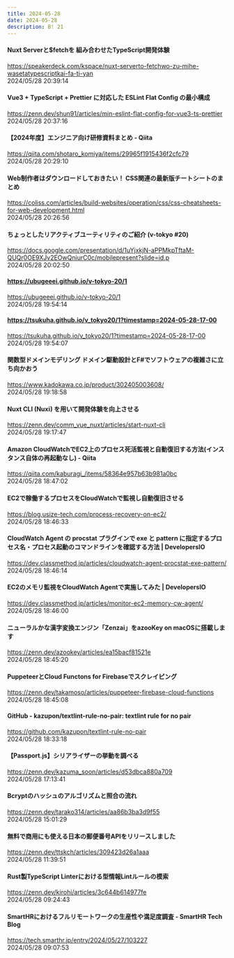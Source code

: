 ```yaml
---
title: 2024-05-28
date: 2024-05-28
description: B! 21
---
```


#### Nuxt Serverと$fetchを 組み合わせたTypeScript開発体験
https://speakerdeck.com/kspace/nuxt-serverto-fetchwo-zu-mihe-wasetatypescriptkai-fa-ti-yan<br>
2024/05/28 20:39:14<br>


#### Vue3 + TypeScript + Prettier に対応した ESLint Flat Config の最小構成
https://zenn.dev/shun91/articles/min-eslint-flat-config-for-vue3-ts-prettier<br>
2024/05/28 20:37:16<br>


#### 【2024年度】エンジニア向け研修資料まとめ - Qiita
https://qiita.com/shotaro_komiya/items/29965f1915436f2cfc79<br>
2024/05/28 20:29:10<br>


#### Web制作者はダウンロードしておきたい！ CSS関連の最新版チートシートのまとめ
https://coliss.com/articles/build-websites/operation/css/css-cheatsheets-for-web-development.html<br>
2024/05/28 20:26:56<br>


#### ちょっとしたリアクティブユーティリティのご紹介 (v-tokyo #20)
https://docs.google.com/presentation/d/1uYjxkjN-aPPMkpTftaM-QUQr0OE9XJv2EOwQniurC0c/mobilepresent?slide=id.p<br>
2024/05/28 20:02:50<br>


#### https://ubugeeei.github.io/v-tokyo-20/1
https://ubugeeei.github.io/v-tokyo-20/1<br>
2024/05/28 19:54:14<br>


#### https://tsukuha.github.io/v_tokyo20/1?timestamp=2024-05-28-17-00
https://tsukuha.github.io/v_tokyo20/1?timestamp=2024-05-28-17-00<br>
2024/05/28 19:54:07<br>


#### 関数型ドメインモデリング ドメイン駆動設計とF#でソフトウェアの複雑さに立ち向かおう
https://www.kadokawa.co.jp/product/302405003608/<br>
2024/05/28 19:18:58<br>


#### Nuxt CLI (Nuxi) を用いて開発体験を向上させる
https://zenn.dev/comm_vue_nuxt/articles/start-nuxt-cli<br>
2024/05/28 19:17:47<br>


#### Amazon CloudWatchでEC2上のプロセス死活監視と自動復旧する方法(インスタンス自体の再起動なし) - Qiita
https://qiita.com/kaburagi_/items/58364e957b63b981a0bc<br>
2024/05/28 18:47:02<br>


#### EC2で稼働するプロセスをCloudWatchで監視し自動復旧させる
https://blog.usize-tech.com/process-recovery-on-ec2/<br>
2024/05/28 18:46:33<br>


#### CloudWatch Agent の procstat プラグインで exe と pattern に指定するプロセス名・プロセス起動のコマンドラインを確認する方法 | DevelopersIO
https://dev.classmethod.jp/articles/cloudwatch-agent-procstat-exe-pattern/<br>
2024/05/28 18:46:14<br>


#### EC2のメモリ監視をCloudWatch Agentで実施してみた | DevelopersIO
https://dev.classmethod.jp/articles/monitor-ec2-memory-cw-agent/<br>
2024/05/28 18:46:00<br>


#### ニューラルかな漢字変換エンジン「Zenzai」をazooKey on macOSに搭載します
https://zenn.dev/azookey/articles/ea15bacf81521e<br>
2024/05/28 18:45:20<br>


#### PuppeteerとCloud Functons for Firebaseでスクレイピング
https://zenn.dev/takamoso/articles/puppeteer-firebase-cloud-functions<br>
2024/05/28 18:45:08<br>


#### GitHub - kazupon/textlint-rule-no-pair: textlint rule for no pair
https://github.com/kazupon/textlint-rule-no-pair<br>
2024/05/28 18:33:18<br>


#### 【Passport.js】シリアライザーの挙動を調べる
https://zenn.dev/kazuma_soon/articles/d53dbca880a709<br>
2024/05/28 17:13:41<br>


#### Bcryptのハッシュのアルゴリズムと照合の流れ
https://zenn.dev/tarako314/articles/aa86b3ba3d9f55<br>
2024/05/28 15:01:29<br>


#### 無料で商用にも使える日本の郵便番号APIをリリースしました
https://zenn.dev/ttskch/articles/309423d26a1aaa<br>
2024/05/28 11:39:51<br>


#### Rust製TypeScript Linterにおける型情報Lintルールの模索
https://zenn.dev/kirohi/articles/3c644b614977fe<br>
2024/05/28 09:24:43<br>


#### SmartHRにおけるフルリモートワークの生産性や満足度調査 - SmartHR Tech Blog
https://tech.smarthr.jp/entry/2024/05/27/103227<br>
2024/05/28 09:07:53<br>


